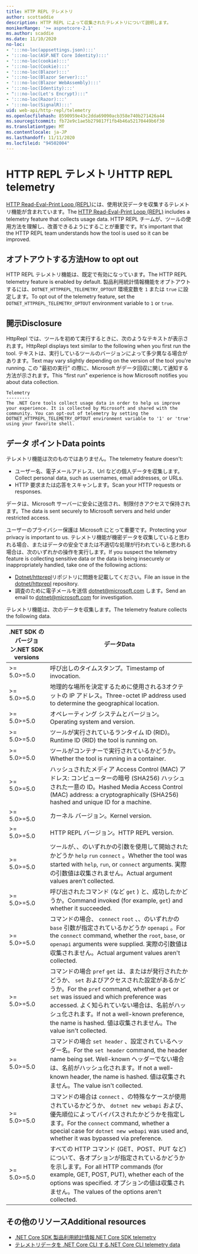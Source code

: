 ```yaml
---
title: HTTP REPL テレメトリ
author: scottaddie
description: HTTP REPL によって収集されたテレメトリについて説明します。
monikerRange: '>= aspnetcore-2.1'
ms.author: scaddie
ms.date: 11/10/2020
no-loc:
- ':::no-loc(appsettings.json):::'
- ':::no-loc(ASP.NET Core Identity):::'
- ':::no-loc(cookie):::'
- ':::no-loc(Cookie):::'
- ':::no-loc(Blazor):::'
- ':::no-loc(Blazor Server):::'
- ':::no-loc(Blazor WebAssembly):::'
- ':::no-loc(Identity):::'
- ":::no-loc(Let's Encrypt):::"
- ':::no-loc(Razor):::'
- ':::no-loc(SignalR):::'
uid: web-api/http-repl/telemetry
ms.openlocfilehash: 8590959e43c2dda69090acb358e740b271426a44
ms.sourcegitcommit: fb72e9c1ae5b279817f1fb4b46a52170449b6f30
ms.translationtype: MT
ms.contentlocale: ja-JP
ms.lasthandoff: 11/11/2020
ms.locfileid: "94502004"
---
```

# <a name="http-repl-telemetry"></a><span data-ttu-id="2d313-103">HTTP REPL テレメトリ</span><span class="sxs-lookup"><span data-stu-id="2d313-103">HTTP REPL telemetry</span></span>

<span data-ttu-id="2d313-104">[HTTP Read-Eval-Print Loop (REPL)](xref:web-api/http-repl)には、使用状況データを収集するテレメトリ機能が含まれています。</span><span class="sxs-lookup"><span data-stu-id="2d313-104">The [HTTP Read-Eval-Print Loop (REPL)](xref:web-api/http-repl) includes a telemetry feature that collects usage data.</span></span> <span data-ttu-id="2d313-105">HTTP REPL チームが、ツールの使用方法を理解し、改善できるようにすることが重要です。</span><span class="sxs-lookup"><span data-stu-id="2d313-105">It's important that the HTTP REPL team understands how the tool is used so it can be improved.</span></span>

## <a name="how-to-opt-out"></a><span data-ttu-id="2d313-106">オプトアウトする方法</span><span class="sxs-lookup"><span data-stu-id="2d313-106">How to opt out</span></span>

<span data-ttu-id="2d313-107">HTTP REPL テレメトリ機能は、既定で有効になっています。</span><span class="sxs-lookup"><span data-stu-id="2d313-107">The HTTP REPL telemetry feature is enabled by default.</span></span> <span data-ttu-id="2d313-108">製品利用統計情報機能をオプトアウトするには、`DOTNET_HTTPREPL_TELEMETRY_OPTOUT` 環境変数を `1` または `true` に設定します。</span><span class="sxs-lookup"><span data-stu-id="2d313-108">To opt out of the telemetry feature, set the `DOTNET_HTTPREPL_TELEMETRY_OPTOUT` environment variable to `1` or `true`.</span></span>

## <a name="disclosure"></a><span data-ttu-id="2d313-109">開示</span><span class="sxs-lookup"><span data-stu-id="2d313-109">Disclosure</span></span>

<span data-ttu-id="2d313-110">HttpRepl では、ツールを初めて実行するときに、次のようなテキストが表示されます。</span><span class="sxs-lookup"><span data-stu-id="2d313-110">HttpRepl displays text similar to the following when you first run the tool.</span></span> <span data-ttu-id="2d313-111">テキストは、実行しているツールのバージョンによって多少異なる場合があります。</span><span class="sxs-lookup"><span data-stu-id="2d313-111">Text may vary slightly depending on the version of the tool you're running.</span></span> <span data-ttu-id="2d313-112">この "最初の実行" の際に、Microsoft がデータ回収に関して通知する方法が示されます。</span><span class="sxs-lookup"><span data-stu-id="2d313-112">This "first run" experience is how Microsoft notifies you about data collection.</span></span>

```console
Telemetry
---------
The .NET Core tools collect usage data in order to help us improve your experience. It is collected by Microsoft and shared with the community. You can opt-out of telemetry by setting the DOTNET_HTTPREPL_TELEMETRY_OPTOUT environment variable to '1' or 'true' using your favorite shell.
```

## <a name="data-points"></a><span data-ttu-id="2d313-113">データ ポイント</span><span class="sxs-lookup"><span data-stu-id="2d313-113">Data points</span></span>

<span data-ttu-id="2d313-114">テレメトリ機能は次のものではありません。</span><span class="sxs-lookup"><span data-stu-id="2d313-114">The telemetry feature doesn't:</span></span>

* <span data-ttu-id="2d313-115">ユーザー名、電子メールアドレス、Url などの個人データを収集します。</span><span class="sxs-lookup"><span data-stu-id="2d313-115">Collect personal data, such as usernames, email addresses, or URLs.</span></span>
* <span data-ttu-id="2d313-116">HTTP 要求または応答をスキャンします。</span><span class="sxs-lookup"><span data-stu-id="2d313-116">Scan your HTTP requests or responses.</span></span>

<span data-ttu-id="2d313-117">データは、Microsoft サーバーに安全に送信され、制限付きアクセスで保持されます。</span><span class="sxs-lookup"><span data-stu-id="2d313-117">The data is sent securely to Microsoft servers and held under restricted access.</span></span>

<span data-ttu-id="2d313-118">ユーザーのプライバシー保護は Microsoft にとって重要です。</span><span class="sxs-lookup"><span data-stu-id="2d313-118">Protecting your privacy is important to us.</span></span> <span data-ttu-id="2d313-119">テレメトリ機能が機密データを収集していると思われる場合、またはデータの安全でまたは不適切な処理が行われていると思われる場合は、次のいずれかの操作を実行します。</span><span class="sxs-lookup"><span data-stu-id="2d313-119">If you suspect the telemetry feature is collecting sensitive data or the data is being insecurely or inappropriately handled, take one of the following actions:</span></span>

* <span data-ttu-id="2d313-120">[Dotnet/httprepl](https://github.com/dotnet/httprepl/issues)リポジトリに問題を記載してください。</span><span class="sxs-lookup"><span data-stu-id="2d313-120">File an issue in the [dotnet/httprepl](https://github.com/dotnet/httprepl/issues) repository.</span></span>
* <span data-ttu-id="2d313-121">調査のために電子メールを送信 [dotnet@microsoft.com](mailto:dotnet@microsoft.com) します。</span><span class="sxs-lookup"><span data-stu-id="2d313-121">Send an email to [dotnet@microsoft.com](mailto:dotnet@microsoft.com) for investigation.</span></span>

<span data-ttu-id="2d313-122">テレメトリ機能は、次のデータを収集します。</span><span class="sxs-lookup"><span data-stu-id="2d313-122">The telemetry feature collects the following data.</span></span>

| <span data-ttu-id="2d313-123">.NET SDK のバージョン</span><span class="sxs-lookup"><span data-stu-id="2d313-123">.NET SDK versions</span></span> | <span data-ttu-id="2d313-124">データ</span><span class="sxs-lookup"><span data-stu-id="2d313-124">Data</span></span> |
|--------------|------|
| <span data-ttu-id="2d313-125">>= 5.0</span><span class="sxs-lookup"><span data-stu-id="2d313-125">>=5.0</span></span>        | <span data-ttu-id="2d313-126">呼び出しのタイムスタンプ。</span><span class="sxs-lookup"><span data-stu-id="2d313-126">Timestamp of invocation.</span></span> |
| <span data-ttu-id="2d313-127">>= 5.0</span><span class="sxs-lookup"><span data-stu-id="2d313-127">>=5.0</span></span>        | <span data-ttu-id="2d313-128">地理的な場所を決定するために使用される3オクテットの IP アドレス。</span><span class="sxs-lookup"><span data-stu-id="2d313-128">Three-octet IP address used to determine the geographical location.</span></span> |
| <span data-ttu-id="2d313-129">>= 5.0</span><span class="sxs-lookup"><span data-stu-id="2d313-129">>=5.0</span></span>        | <span data-ttu-id="2d313-130">オペレーティング システムとバージョン。</span><span class="sxs-lookup"><span data-stu-id="2d313-130">Operating system and version.</span></span> |
| <span data-ttu-id="2d313-131">>= 5.0</span><span class="sxs-lookup"><span data-stu-id="2d313-131">>=5.0</span></span>        | <span data-ttu-id="2d313-132">ツールが実行されているランタイム ID (RID)。</span><span class="sxs-lookup"><span data-stu-id="2d313-132">Runtime ID (RID) the tool is running on.</span></span> |
| <span data-ttu-id="2d313-133">>= 5.0</span><span class="sxs-lookup"><span data-stu-id="2d313-133">>=5.0</span></span>        | <span data-ttu-id="2d313-134">ツールがコンテナーで実行されているかどうか。</span><span class="sxs-lookup"><span data-stu-id="2d313-134">Whether the tool is running in a container.</span></span> |
| <span data-ttu-id="2d313-135">>= 5.0</span><span class="sxs-lookup"><span data-stu-id="2d313-135">>=5.0</span></span>        | <span data-ttu-id="2d313-136">ハッシュされたメディア Access Control (MAC) アドレス: コンピューターの暗号 (SHA256) ハッシュされた一意の ID。</span><span class="sxs-lookup"><span data-stu-id="2d313-136">Hashed Media Access Control (MAC) address: a cryptographically (SHA256) hashed and unique ID for a machine.</span></span> |
| <span data-ttu-id="2d313-137">>= 5.0</span><span class="sxs-lookup"><span data-stu-id="2d313-137">>=5.0</span></span>        | <span data-ttu-id="2d313-138">カーネル バージョン。</span><span class="sxs-lookup"><span data-stu-id="2d313-138">Kernel version.</span></span> |
| <span data-ttu-id="2d313-139">>= 5.0</span><span class="sxs-lookup"><span data-stu-id="2d313-139">>=5.0</span></span>        | <span data-ttu-id="2d313-140">HTTP REPL バージョン。</span><span class="sxs-lookup"><span data-stu-id="2d313-140">HTTP REPL version.</span></span> |
| <span data-ttu-id="2d313-141">>= 5.0</span><span class="sxs-lookup"><span data-stu-id="2d313-141">>=5.0</span></span>        | <span data-ttu-id="2d313-142">ツールが、、のいずれかの引数を使用して開始されたかどうか `help` `run` `connect` 。</span><span class="sxs-lookup"><span data-stu-id="2d313-142">Whether the tool was started with `help`, `run`, or `connect` arguments.</span></span> <span data-ttu-id="2d313-143">実際の引数値は収集されません。</span><span class="sxs-lookup"><span data-stu-id="2d313-143">Actual argument values aren't collected.</span></span> |
| <span data-ttu-id="2d313-144">>= 5.0</span><span class="sxs-lookup"><span data-stu-id="2d313-144">>=5.0</span></span>        | <span data-ttu-id="2d313-145">呼び出されたコマンド (など `get` ) と、成功したかどうか。</span><span class="sxs-lookup"><span data-stu-id="2d313-145">Command invoked (for example, `get`) and whether it succeeded.</span></span> |
| <span data-ttu-id="2d313-146">>= 5.0</span><span class="sxs-lookup"><span data-stu-id="2d313-146">>=5.0</span></span>        | <span data-ttu-id="2d313-147">コマンドの場合、 `connect` `root` 、、のいずれかの `base` 引数が指定されているかどうか `openapi` 。</span><span class="sxs-lookup"><span data-stu-id="2d313-147">For the `connect` command, whether the `root`, `base`, or `openapi` arguments were supplied.</span></span> <span data-ttu-id="2d313-148">実際の引数値は収集されません。</span><span class="sxs-lookup"><span data-stu-id="2d313-148">Actual argument values aren't collected.</span></span> |
| <span data-ttu-id="2d313-149">>= 5.0</span><span class="sxs-lookup"><span data-stu-id="2d313-149">>=5.0</span></span>        | <span data-ttu-id="2d313-150">コマンドの場合 `pref` `get` は、またはが発行されたかどうか、 `set` およびアクセスされた設定があるかどうか。</span><span class="sxs-lookup"><span data-stu-id="2d313-150">For the `pref` command, whether a `get` or `set` was issued and which preference was accessed.</span></span> <span data-ttu-id="2d313-151">よく知られていない場合は、名前がハッシュ化されます。</span><span class="sxs-lookup"><span data-stu-id="2d313-151">If not a well-known preference, the name is hashed.</span></span> <span data-ttu-id="2d313-152">値は収集されません。</span><span class="sxs-lookup"><span data-stu-id="2d313-152">The value isn't collected.</span></span> |
| <span data-ttu-id="2d313-153">>= 5.0</span><span class="sxs-lookup"><span data-stu-id="2d313-153">>=5.0</span></span>        | <span data-ttu-id="2d313-154">コマンドの場合 `set header` 、設定されているヘッダー名。</span><span class="sxs-lookup"><span data-stu-id="2d313-154">For the `set header` command, the header name being set.</span></span> <span data-ttu-id="2d313-155">Well-known ヘッダーでない場合は、名前がハッシュ化されます。</span><span class="sxs-lookup"><span data-stu-id="2d313-155">If not a well-known header, the name is hashed.</span></span> <span data-ttu-id="2d313-156">値は収集されません。</span><span class="sxs-lookup"><span data-stu-id="2d313-156">The value isn't collected.</span></span> |
| <span data-ttu-id="2d313-157">>= 5.0</span><span class="sxs-lookup"><span data-stu-id="2d313-157">>=5.0</span></span>        | <span data-ttu-id="2d313-158">コマンドの場合は `connect` 、の特殊なケースが使用されているかどうか、 `dotnet new webapi` および、優先順位によってバイパスされたかどうかを指定します。</span><span class="sxs-lookup"><span data-stu-id="2d313-158">For the `connect` command, whether a special case for `dotnet new webapi` was used and, whether it was bypassed via preference.</span></span> |
| <span data-ttu-id="2d313-159">>= 5.0</span><span class="sxs-lookup"><span data-stu-id="2d313-159">>=5.0</span></span>        | <span data-ttu-id="2d313-160">すべての HTTP コマンド (GET、POST、PUT など) について、各オプションが指定されているかどうかを示します。</span><span class="sxs-lookup"><span data-stu-id="2d313-160">For all HTTP commands (for example, GET, POST, PUT), whether each of the options was specified.</span></span> <span data-ttu-id="2d313-161">オプションの値は収集されません。</span><span class="sxs-lookup"><span data-stu-id="2d313-161">The values of the options aren't collected.</span></span> |

## <a name="additional-resources"></a><span data-ttu-id="2d313-162">その他のリソース</span><span class="sxs-lookup"><span data-stu-id="2d313-162">Additional resources</span></span>

* [<span data-ttu-id="2d313-163">.NET Core SDK 製品利用統計情報</span><span class="sxs-lookup"><span data-stu-id="2d313-163">.NET Core SDK telemetry</span></span>](/dotnet/core/tools/telemetry)
* [<span data-ttu-id="2d313-164">テレメトリデータを .NET Core CLI する</span><span class="sxs-lookup"><span data-stu-id="2d313-164">.NET Core CLI telemetry data</span></span>](https://dotnet.microsoft.com/platform/telemetry)
